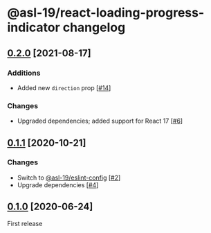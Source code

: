 # @asl-19/react-loading-progress-indicator changelog

## [0.2.0](https://github.com/ASL-19/react-loading-progress-indicator/pulls?q=is%3Apr+milestone%3A0.2.0+is%3Aclosed) [2021-08-17]

### Additions

* Added new `direction` prop [[#14](https://github.com/ASL-19/react-loading-progress-indicator/pull/14)]

### Changes

* Upgraded dependencies; added support for React 17 [[#6](https://github.com/ASL-19/react-loading-progress-indicator/pull/6)]

## [0.1.1](https://github.com/ASL-19/react-loading-progress-indicator/pulls?q=is%3Apr+milestone%3A0.1.1+is%3Aclosed) [2020-10-21]

### Changes

* Switch to [@asl-19/eslint-config](https://github.com/ASL-19/eslint-config) [[#2](https://github.com/ASL-19/react-loading-progress-indicator/pull/2)]
* Upgrade dependencies [[#4](https://github.com/ASL-19/react-loading-progress-indicator/pull/4)]

## [0.1.0](https://github.com/ASL-19/react-loading-progress-indicator/pulls?q=is%3Apr+milestone%3A0.1.0+is%3Aclosed) [2020-06-24]

First release

